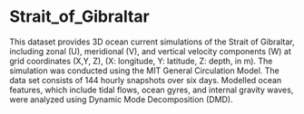 # Strait_of_Gibraltar
This dataset provides 3D ocean current simulations of the Strait of Gibraltar, including zonal (U), meridional (V), and vertical velocity components (W) at grid coordinates (X,Y, Z), (X: longitude, Y: latitude, Z: depth, in m). The simulation was conducted using the MIT General Circulation Model. The data set consists of 144 hourly snapshots over six days. Modelled ocean features, which include tidal flows, ocean gyres, and internal gravity waves, were analyzed using Dynamic Mode Decomposition (DMD).
